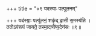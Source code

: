 +++
title = "०९ यदस्याः पल्पूलनम्"

+++
यद॑स्याः॒ पल्पू॑लनं॒ शकृ॑द् दा॒सी स॒मस्य॑ति ।  
ततोऽप॑रूपं जायते॒ तस्मा॒दव्ये॑ष्य॒देन॑सः ॥९॥  